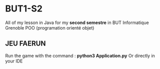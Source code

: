 # BUT1-S2

All of my lesson in Java for my **second semestre** in BUT Informatique Grenoble
POO (programation orienté objet)


## JEU FAERUN

Run the game with the command : **python3 Application.py**
Or directly in your IDE



